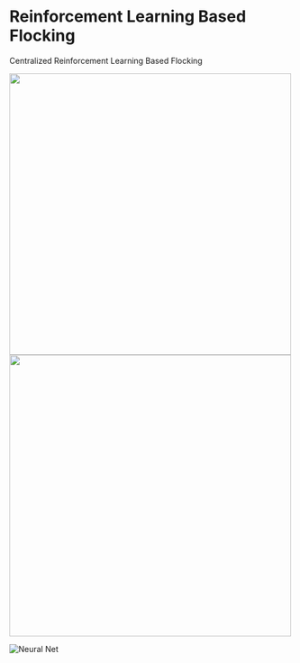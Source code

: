 # Reinforcement Learning Based Flocking
Centralized Reinforcement Learning Based Flocking


<div style="display: flex;">
  <img src="https://github.com/user-attachments/assets/6dcd4b2d-7a80-4c97-8de7-ce0826914ef1" width="500" height="500" />
</div>

<div style="display: flex;">
  <img src="https://github.com/user-attachments/assets/65963f25-e4e0-472a-9f10-8aa24e252142" width="500" height="500" />
</div>



![Neural Net](https://github.com/user-attachments/assets/25fd4d5f-ccd3-4e45-a8a6-2a5eef10627f)
